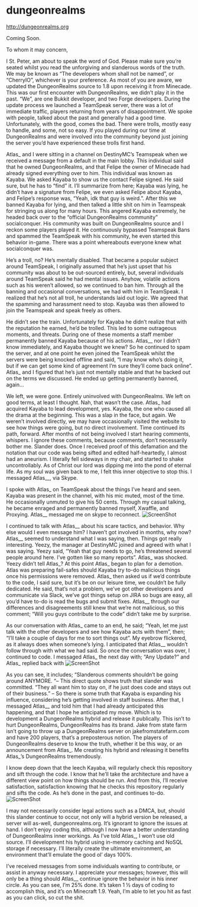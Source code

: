 # dungeonrealms
http://dungeonrealms.org

Coming Soon.

To whom it may concern,

I St. Peter, am about to speak the word of God. Please make sure you’re seated whilst you read the unforgiving and slanderous words of the truth. We may be known as “The developers whom shall not be named”, or “CherryIO”, whichever is your preference. As most of you are aware, we updated the DungeonRealms source to 1.8 upon receiving it from Minecade. This was our first encounter with DungeonRealms, we didn’t play it in the past. “We”, are one Bukkit developer, and two Forge developers. During the update process we launched a TeamSpeak server, there was a lot of immediate traffic, players returning from years of disappointment. We spoke with people, talked about the past and generally had a good time. Unfortunately, with the good, comes the bad. There were trolls, mostly easy to handle, and some, not so easy. If you played during our time at DungeonRealms and were involved into the community beyond just joining the server you’d have experienced these trolls first hand.

Atlas_ and I were sitting in a channel on DestinyMC’s Teamspeak when we received a message from a default in the main lobby. This individual said that he owned DungeonRealms, and that Felipe the owner of Minecade had already signed everything over to him. This individual was known as Kayaba. We asked Kayaba to show us the contact Felipe signed. He said sure, but he has to “find” it. I’ll summarize from here; Kayaba was lying, he didn’t have a signature from Felipe, we even asked Felipe about Kayaba, and Felipe’s response was, “Yeah, idk that guy is weird.”. After this we banned Kayaba for lying, and then talked a little shit on him in Teamspeak for stringing us along for many hours. This angered Kayaba extremely, he headed back over to the “official DungeonRealms community” socialconquer. His community was built on DungeonRealms source and I reckon some players played it. He continuously bypassed Teamspeak Bans and spammed the TeamSpeak with his community, he even started this behavior in-game. There was a point whereabouts everyone knew what socialconquer was.

He’s a troll, no? He’s mentally disabled. That became a popular subject around TeamSpeak, I originally assumed that he’s just upset that his community was about to be out-sourced entirely, but, several individuals around TeamSpeak said he had mental issues. Anyhow, volatile actions such as his weren’t allowed, so we continued to ban him. Through all the banning and occasional conversations, we had with him in TeamSpeak. I realized that he’s not all troll, he understands laid out logic. We agreed that the spamming and harassment need to stop. Kayaba was then allowed to join the Teamspeak and speak freely as others.

He didn’t see the train. Unfortunately for Kayaba he didn’t realize that with the reputation he earned, he’d be trolled. This led to some outrageous moments, and threats. During one of these moments a staff member permanently banned Kayaba because of his actions. Atlas__ nor I didn’t know immediately, and Kayaba thought we knew? So he continued to spam the server, and at one point he even joined the TeamSpeak whilst the servers were being knocked offline and said, “I may know who’s doing it, but if we can get some kind of agreement I’m sure they’ll come back online”. Atlas_ and I figured that he’s just not mentally stable and that he backed out on the terms we discussed. He ended up getting permanently banned, again…

We left, we were gone. Entirely uninvolved with DungeonRealms. We left on good terms, at least I thought. Nah, that wasn’t the case. Atlas_ had acquired Kayaba to lead development, yes. Kayaba, the one who caused all the drama at the beginning. This was a slap in the face, but again. We weren’t involved directly, we may have occasionally visited the website to see how things were going, but no direct involvement. Time continued its path, forward. After months of not being involved I start hearing comments, whispers. I ignore these comments, because comments, don’t necessarily bother me. Slander does. Once I received proof of this defamation and the notation that our code was being sifted and edited half-heartedly, I almost had an aneurism. I literally fell sideways in my chair, and started to shake uncontrollably. As of Christ our lord was dipping me into the pond of eternal life. As my soul was given back to me, I felt this inner objective to stop this. I messaged Atlas__, via Skype.

I spoke with Atlas_ on TeamSpeak about the things I’ve heard and seen. Kayaba was present in the channel, with his mic muted, most of the time. He occasionally unmuted to give his 50 cents. Through my casual talking, he became enraged and permanently banned myself, Xwaffle, and Proxying. Atlas__ messaged me on skype to reconnect.
	  ![ScreenShot](https://i.gyazo.com/b146642a64fa5876bd95926cf2ccfc44.png)

I continued to talk with Atlas__ about his scare tactics, and behavior. Why else would I even message him? I haven’t got involved in months, why now? Atlas__ seemed to understand what I was saying, then. Things got really interesting. Yeezy, the manager at DestinyMC joined and agreed with what I was saying. Yeezy said, “Yeah that guy needs to go, he’s threatened several people around here. I’ve gotten like so many reports”. Atlas_ was shocked. Yeezy didn’t tell Atlas_? At this point Atlas_ began to plan for a demotion. Atlas was preparing fail-safes should Kayaba try to-do malicious things once his permissions were removed. Atlas_ then asked us if we’d contribute to the code, I said sure, but it’s be on our leisure time, we couldn’t be fully dedicated. He said, that’s not a problem, we’ve got other developers and communicate via Slack, we’ve got things setup on JIRA so bugs are easy, all you’d have to-do is read the bugs and submit fixes. Atlas__ through our differences and disagreements still knew that we’re not malicious, so this comment; “Will you guys contribute to the code” didn’t take me by surprise.

As our conversation with Atlas_ came to an end, he said; “Yeah, let me just talk with the other developers and see how Kayaba acts with them”, then; “I’ll take a couple of days for me to sort things out”. My eyebrow flickered, as it always does when someone’s lying. I anticipated that Atlas__ wouldn’t follow through with what we had said. So once the conversation was over, I continued to code. I messaged Atlas_ the next day with; “Any Update?” and Atlas_ replied back with ![ScreenShot](https://i.gyazo.com/a06728056035e3a5e08cc1c955dfe21d.png)

As you can see, it includes;
“Slanderous comments shouldn’t be going around ANYMORE. “– This direct quote shows truth that slander was committed.
“They all want him to stay on, if he just does code and stays out of their business.” – So there is some truth that Kayaba is expanding his influence, considering he’s getting involved in staff business.
After that, I messaged Atlas__ and told him that I had already anticipated this happening, and that I hope he anticipated my move. Which is to development a DungeonRealms hybrid and release it publically. This isn’t to hurt DungeonRealms, DungeonRealms has its brand. Jake from state farm isn’t going to throw up a DungeonRealms server on jakefromstatefarm.com and have 200 players, that’s a preposterous notion. The players of DungeonRealms deserve to know the truth, whether it be this way, or an announcement from Atlas_. Me creating his hybrid and releasing it benefits Atlas_’s DungeonRealms tremendously.

I know deep down that the leech Kayaba, will regularly check this repository and sift through the code. I know that he’ll take the architecture and have a different view point on how things should be run. And from this, I’ll receive satisfaction, satisfaction knowing that he checks this repository regularly and sifts the code. As he’s done in the past, and continues to-do.
![ScreenShot](https://i.gyazo.com/13e6800e2bbbf5dabee3cf2ed5e63d77.png)

I may not necessarily consider legal actions such as a DMCA, but, should this slander continue to occur, not only will a hybrid version be released, a server will as-well, dungeonrealms.org.
It’s ignorant to ignore the issues at hand. I don’t enjoy coding this, although I now have a better understanding of DungeonRealms inner workings. As I’ve told Atlas_, I won’t use old source. I’ll development his hybrid using in-memory caching and NoSQL storage if necessary. I’ll literally create the ultimate environment, an environment that’ll emulate the good ol’ days 100%.

I’ve received messages from some individuals wanting to contribute, or assist in anyway necessary. I appreciate your messages; however, this will only be a thing should Atlas__ continue ignore the behavior in his inner circle. As you can see, I’m 25% done. It’s taken 1 ½ days of coding to accomplish this, and it’s on Minecraft 1.9. Yeah, I’m able to let you hit as fast as you can click, so cut the shit.

